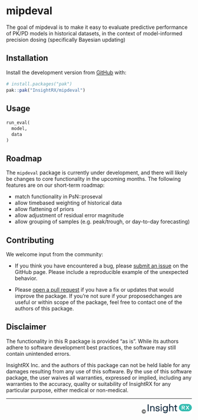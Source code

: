 
<!-- README.md is generated from README.Rmd. Please edit that file -->

# mipdeval

<!-- badges: start -->

<!-- badges: end -->

The goal of mipdeval is to make it easy to evaluate predictive
performance of PK/PD models in historical datasets, in the context of
model-informed precision dosing (specifically Bayesian updating)

## Installation

Install the development version from
[GitHub](https://github.com/InsightRX/mipdeval) with:

``` r
# install.packages("pak")
pak::pak("InsightRX/mipdeval")
```

## Usage

    run_eval(
      model,
      data
    )

<!--
## Documentation
&#10;See at <pkgdown URL> and also in the installed package: `help(package = "mipdeval")`.
-->

## Roadmap

The `mipdeval` package is currently under development, and there will
likely be changes to core functionality in the upcoming months. The
following features are on our short-term roadmap:

- match functionality in PsN::proseval
- allow timebased weighting of historical data
- allow flattening of priors
- allow adjustment of residual error magnitude
- allow grouping of samples (e.g. peak/trough, or day-to-day
  forecasting)

## Contributing

We welcome input from the community:

- If you think you have encountered a bug, please [submit an
  issue](https://github.com/InsightRX/mipdeval/issues) on the GitHub
  page. Please include a reproducible example of the unexpected
  behavior.

- Please [open a pull
  request](https://github.com/InsightRX/mipdeval/pulls) if you have a
  fix or updates that would improve the package. If you’re not sure if
  your proposedchanges are useful or within scope of the package, feel
  free to contact one of the authors of this package.

## Disclaimer

The functionality in this R package is provided “as is”. While its
authors adhere to software development best practices, the software may
still contain unintended errors.

InsightRX Inc. and the authors of this package can not be held liable
for any damages resulting from any use of this software. By the use of
this software package, the user waives all warranties, expressed or
implied, including any warranties to the accuracy, quality or
suitability of InsightRX for any particular purpose, either medical or
non-medical.

------------------------------------------------------------------------

<div align="right">

©
<img src="man/figures/insightrx_logo_color.png" alt="InsightRX logo" width="120" />

</div>
